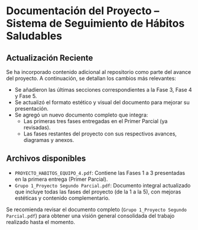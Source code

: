 # Documentación del Proyecto – Sistema de Seguimiento de Hábitos Saludables

## Actualización Reciente

Se ha incorporado contenido adicional al repositorio como parte del avance del proyecto. A continuación, se detallan los cambios más relevantes:

- Se añadieron las últimas secciones correspondientes a la Fase 3, Fase 4 y Fase 5.
- Se actualizó el formato estético y visual del documento para mejorar su presentación.
- Se agregó un nuevo documento completo que integra:
  - Las primeras tres fases entregadas en el Primer Parcial (ya revisadas).
  - Las fases restantes del proyecto con sus respectivos avances, diagramas y anexos.

## Archivos disponibles

- `PROYECTO_HABITOS_EQUIPO_4.pdf`: Contiene las Fases 1 a 3 presentadas en la primera entrega (Primer Parcial).
- `Grupo 1_Proyecto Segundo Parcial.pdf`: Documento integral actualizado que incluye todas las fases del proyecto (de la 1 a la 5), con mejoras estéticas y contenido complementario.

Se recomienda revisar el documento completo (`Grupo 1_Proyecto Segundo Parcial.pdf`) para obtener una visión general consolidada del trabajo realizado hasta el momento.
